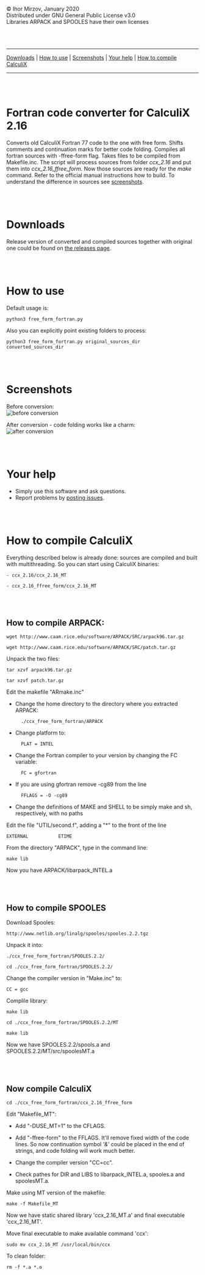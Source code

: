 © Ihor Mirzov, January 2020  
Distributed under GNU General Public License v3.0  
Libraries ARPACK and SPOOLES have their own licenses

<br/><br/>



---

[Downloads](#downloads) |
[How to use](#how-to-use) |
[Screenshots](#screenshots) |
[Your help](#your-help) |
[How to compile CalculiX](#how-to-compile-calculix)

---

<br/><br/>



# Fortran code converter for CalculiX 2.16

Converts old CalculiX Fortran 77 code to the one with free form. Shifts comments and continuation marks for better code folding. Compiles all fortran sources with -ffree-form flag. Takes files to be compiled from Makefile.inc. The script will process sources from folder *ccx_2.16* and put them into *ccx_2.16_ffree_form*. Now those sources are ready for the *make* command. Refer to the official manual instructions how to build. To understand the difference in sources see [screenshots](#screenshots).

<br/><br/>



# Downloads

Release version of converted and compiled sources together with original one could be found on [the releases page](https://github.com/imirzov/ccx_free_form_fortran/releases).

<br/><br/>



# How to use

Default usage is:

    python3 free_form_fortran.py

Also you can explicitly point existing folders to process:

    python3 free_form_fortran.py original_sources_dir converted_sources_dir

<br/><br/>



# Screenshots

Before conversion:  
![before conversion](img_original.png "before conversion")

After conversion - code folding works like a charm:  
![after conversion](img_converted.png "after conversion")

<br/><br/>



# Your help

- Simply use this software and ask questions.
- Report problems by [posting issues](https://github.com/imirzov/ccx_free_form_fortran/issues).

<br/><br/>



# How to compile CalculiX

Everything described below is already done: sources are compiled and built with multithreading. So you can start using CalculiX binaries:

    - ccx_2.16/ccx_2.16_MT

    - ccx_2.16_ffree_form/ccx_2.16_MT

<br/><br/>



## How to compile ARPACK:

    wget http://www.caam.rice.edu/software/ARPACK/SRC/arpack96.tar.gz

    wget http://www.caam.rice.edu/software/ARPACK/SRC/patch.tar.gz

Unpack the two files:

    tar xzvf arpack96.tar.gz

    tar xzvf patch.tar.gz

Edit the makefile "ARmake.inc"

- Change the home directory to the directory where you extracted ARPACK:

        ./ccx_free_form_fortran/ARPACK

- Change platform to:

        PLAT = INTEL

- Change the Fortran compiler to your version by changing the FC variable:

        FC = gfortran

- If you are using gfortran remove -cg89 from the line

        FFLAGS = -O -cg89

- Change the definitions of MAKE and SHELL to be simply make and sh, respectively, with no paths


Edit the file "UTIL/second.f", adding a "*" to the front of the line

    EXTERNAL           ETIME


From the directory "ARPACK", type in the command line:

    make lib

Now you have ARPACK/libarpack_INTEL.a

<br/><br/>



## How to compile SPOOLES

Download Spooles:

    http://www.netlib.org/linalg/spooles/spooles.2.2.tgz

Unpack it into:

    ./ccx_free_form_fortran/SPOOLES.2.2/

    cd ./ccx_free_form_fortran/SPOOLES.2.2/

Change the compiler version in "Make.inc" to:

    CC = gcc

Complile library:

    make lib

    cd ./ccx_free_form_fortran/SPOOLES.2.2/MT

    make lib

Now we have SPOOLES.2.2/spools.a and SPOOLES.2.2/MT/src/spoolesMT.a

<br/><br/>



## Now compile CalculiX

    cd ./ccx_free_form_fortran/ccx_2.16_ffree_form

Edit "Makefile_MT":

- Add "-DUSE_MT=1" to the CFLAGS.

- Add "-ffree-form" to the FFLAGS. It'll remove fixed width of the code lines. So now continuation symbol *'&'* could be placed in the end of strings, and code folding will work much better.

- Change the compiler version "CC=cc".

- Check pathes for DIR and LIBS to libarpack_INTEL.a, spooles.a and spoolesMT.a.

Make using MT version of the makefile:

    make -f Makefile_MT

Now we have static shared library 'ccx_2.16_MT.a' and final executable 'ccx_2.16_MT'.

Move final executable to make available command 'ccx':

    sudo mv ccx_2.16_MT /usr/local/bin/ccx

To clean folder:

    rm -f *.a *.o
